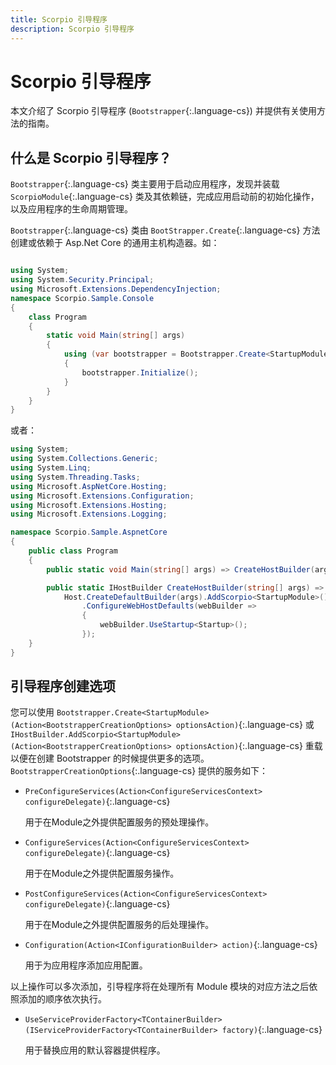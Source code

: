 ```yaml
---
title: Scorpio 引导程序
description: Scorpio 引导程序
---
```


# Scorpio 引导程序

本文介绍了 Scorpio 引导程序 (`Bootstrapper`{:.language-cs}) 并提供有关使用方法的指南。

## 什么是 Scorpio 引导程序？

`Bootstrapper`{:.language-cs} 类主要用于启动应用程序，发现并装载 `ScorpioModule`{:.language-cs} 类及其依赖链，完成应用启动前的初始化操作，以及应用程序的生命周期管理。

`Bootstrapper`{:.language-cs} 类由 `BootStrapper.Create`{:.language-cs} 方法创建或依赖于 Asp.Net Core 的通用主机构造器。如：

``` cs

using System;
using System.Security.Principal;
using Microsoft.Extensions.DependencyInjection;
namespace Scorpio.Sample.Console
{
    class Program
    {
        static void Main(string[] args)
        {
            using (var bootstrapper = Bootstrapper.Create<StartupModule>())
            {
                bootstrapper.Initialize();
            }
        }
    }
}
```
或者：

``` cs
using System;
using System.Collections.Generic;
using System.Linq;
using System.Threading.Tasks;
using Microsoft.AspNetCore.Hosting;
using Microsoft.Extensions.Configuration;
using Microsoft.Extensions.Hosting;
using Microsoft.Extensions.Logging;

namespace Scorpio.Sample.AspnetCore
{
    public class Program
    {
        public static void Main(string[] args) => CreateHostBuilder(args).Build().Run();

        public static IHostBuilder CreateHostBuilder(string[] args) =>
            Host.CreateDefaultBuilder(args).AddScorpio<StartupModule>()
                .ConfigureWebHostDefaults(webBuilder =>
                {
                    webBuilder.UseStartup<Startup>();
                });
    }
}
```

## 引导程序创建选项

您可以使用 `Bootstrapper.Create<StartupModule>(Action<BootstrapperCreationOptions> optionsAction)`{:.language-cs} 或 `IHostBuilder.AddScorpio<StartupModule>(Action<BootstrapperCreationOptions> optionsAction)`{:.language-cs} 重载以便在创建 Bootstrapper 的时候提供更多的选项。`BootstrapperCreationOptions`{:.language-cs} 提供的服务如下：

+ `PreConfigureServices(Action<ConfigureServicesContext> configureDelegate)`{:.language-cs}
  
  用于在Module之外提供配置服务的预处理操作。

+ `ConfigureServices(Action<ConfigureServicesContext> configureDelegate)`{:.language-cs}
  
  用于在Module之外提供配置服务操作。
  
+ `PostConfigureServices(Action<ConfigureServicesContext> configureDelegate)`{:.language-cs}
  
  用于在Module之外提供配置服务的后处理操作。

+ `Configuration(Action<IConfigurationBuilder> action)`{:.language-cs}
  
  用于为应用程序添加应用配置。

以上操作可以多次添加，引导程序将在处理所有 Module 模块的对应方法之后依照添加的顺序依次执行。

+ `UseServiceProviderFactory<TContainerBuilder>(IServiceProviderFactory<TContainerBuilder> factory)`{:.language-cs}
  
  用于替换应用的默认容器提供程序。


